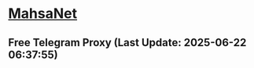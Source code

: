 
# [MahsaNet](https://t.me/mahsa_net)
## Free Telegram Proxy (Last Update: 2025-06-22 06:37:55)

    